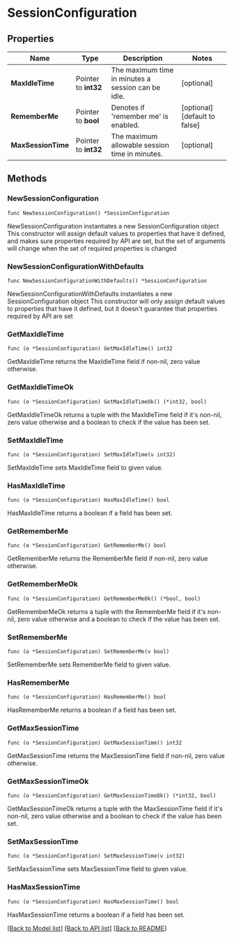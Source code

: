 # SessionConfiguration

## Properties

Name | Type | Description | Notes
------------ | ------------- | ------------- | -------------
**MaxIdleTime** | Pointer to **int32** | The maximum time in minutes a session can be idle. | [optional] 
**RememberMe** | Pointer to **bool** | Denotes if &#39;remember me&#39; is enabled. | [optional] [default to false]
**MaxSessionTime** | Pointer to **int32** | The maximum allowable session time in minutes. | [optional] 

## Methods

### NewSessionConfiguration

`func NewSessionConfiguration() *SessionConfiguration`

NewSessionConfiguration instantiates a new SessionConfiguration object
This constructor will assign default values to properties that have it defined,
and makes sure properties required by API are set, but the set of arguments
will change when the set of required properties is changed

### NewSessionConfigurationWithDefaults

`func NewSessionConfigurationWithDefaults() *SessionConfiguration`

NewSessionConfigurationWithDefaults instantiates a new SessionConfiguration object
This constructor will only assign default values to properties that have it defined,
but it doesn't guarantee that properties required by API are set

### GetMaxIdleTime

`func (o *SessionConfiguration) GetMaxIdleTime() int32`

GetMaxIdleTime returns the MaxIdleTime field if non-nil, zero value otherwise.

### GetMaxIdleTimeOk

`func (o *SessionConfiguration) GetMaxIdleTimeOk() (*int32, bool)`

GetMaxIdleTimeOk returns a tuple with the MaxIdleTime field if it's non-nil, zero value otherwise
and a boolean to check if the value has been set.

### SetMaxIdleTime

`func (o *SessionConfiguration) SetMaxIdleTime(v int32)`

SetMaxIdleTime sets MaxIdleTime field to given value.

### HasMaxIdleTime

`func (o *SessionConfiguration) HasMaxIdleTime() bool`

HasMaxIdleTime returns a boolean if a field has been set.

### GetRememberMe

`func (o *SessionConfiguration) GetRememberMe() bool`

GetRememberMe returns the RememberMe field if non-nil, zero value otherwise.

### GetRememberMeOk

`func (o *SessionConfiguration) GetRememberMeOk() (*bool, bool)`

GetRememberMeOk returns a tuple with the RememberMe field if it's non-nil, zero value otherwise
and a boolean to check if the value has been set.

### SetRememberMe

`func (o *SessionConfiguration) SetRememberMe(v bool)`

SetRememberMe sets RememberMe field to given value.

### HasRememberMe

`func (o *SessionConfiguration) HasRememberMe() bool`

HasRememberMe returns a boolean if a field has been set.

### GetMaxSessionTime

`func (o *SessionConfiguration) GetMaxSessionTime() int32`

GetMaxSessionTime returns the MaxSessionTime field if non-nil, zero value otherwise.

### GetMaxSessionTimeOk

`func (o *SessionConfiguration) GetMaxSessionTimeOk() (*int32, bool)`

GetMaxSessionTimeOk returns a tuple with the MaxSessionTime field if it's non-nil, zero value otherwise
and a boolean to check if the value has been set.

### SetMaxSessionTime

`func (o *SessionConfiguration) SetMaxSessionTime(v int32)`

SetMaxSessionTime sets MaxSessionTime field to given value.

### HasMaxSessionTime

`func (o *SessionConfiguration) HasMaxSessionTime() bool`

HasMaxSessionTime returns a boolean if a field has been set.


[[Back to Model list]](../README.md#documentation-for-models) [[Back to API list]](../README.md#documentation-for-api-endpoints) [[Back to README]](../README.md)


